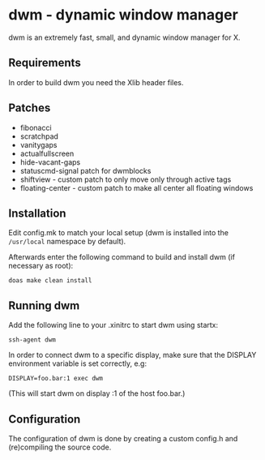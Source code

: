 dwm - dynamic window manager
============================
dwm is an extremely fast, small, and dynamic window manager for X.


Requirements
------------
In order to build dwm you need the Xlib header files.


Patches
------------
* fibonacci
* scratchpad
* vanitygaps
* actualfullscreen
* hide-vacant-gaps
* statuscmd-signal patch for dwmblocks
* shiftview - custom patch to only move only through active tags
* floating-center - custom patch to make all center all floating windows


Installation
------------
Edit config.mk to match your local setup (dwm is installed into
the `/usr/local` namespace by default).

Afterwards enter the following command to build and install dwm (if
necessary as root):

    doas make clean install


Running dwm
-----------
Add the following line to your .xinitrc to start dwm using startx:

    ssh-agent dwm

In order to connect dwm to a specific display, make sure that
the DISPLAY environment variable is set correctly, e.g:

    DISPLAY=foo.bar:1 exec dwm

(This will start dwm on display :1 of the host foo.bar.)


Configuration
-------------
The configuration of dwm is done by creating a custom config.h
and (re)compiling the source code.

